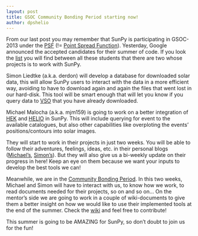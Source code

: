 ```yaml
---
layout: post
title: GSOC Community Bonding Period starting now!
author: dpshelio
---
```

From our last post you may remember that SunPy is participating in GSOC-2013 under the [PSF](http://wiki.python.org/moin/SummerOfCode/2013) (!= [Point Spread Function](http://en.wikipedia.org/wiki/Point_spread_function)). Yesterday, Google announced the accepted candidates for their summer of code.  If you look the [list](http://www.google-melange.com/gsoc/projects/list/google/gsoc2013) you will find between all these students that there are two whose projects is to work with SunPy.

Simon Liedtke (a.k.a. derdon) will develop a database for downloaded solar data, this will allow SunPy users to interact with the data in a more efficient way, avoiding to have to download again and again the files that went lost in our hard-disk.  This tool will be smart enough that will let you know if you query data to [VSO](http://virtualsolar.org/) that you have already downloaded.

Michael Malocha (a.k.a. mjm159) is going to work on a better integration of [HEK](http://www.lmsal.com/hek/) and [HELIO](http://www.helio-vo.eu/) in SunPy.  This will include querying for event to the available catalogues, but also other capabilities like overploting the events’ positions/contours into solar images.

They will start to work in their projects in just two weeks.  You will be able to follow their adventures, feelings, ideas, etc. in their personal blogs ([Michael’s](http://mjm159.wordpress.com/), [Simon’s](http://derdon.github.io/blog/)).  But they will also give us  a bi-weekly update on their progress in here! Keep an eye on them because we want your inputs to develop the best tools we can!

Meanwhile, we are in the [Community Bonding Period](http://googlesummerofcode.blogspot.fi/2007/04/so-what-is-this-community-bonding-all.html).  In this two weeks, Michael and Simon will have to interact with us, to know how we work, to read documents needed for their projects, so on and so on… On the mentor’s side we are going to work in a couple of wiki-documents to give them a better insight on how we would like to use their implemented tools at the end of the summer.  Check the [wiki](https://github.com/sunpy/sunpy/wiki/Gsoc-2013-use-cases) and feel free to contribute!

This summer is going to be AMAZING for SunPy, so don’t doubt to join us for the fun!

